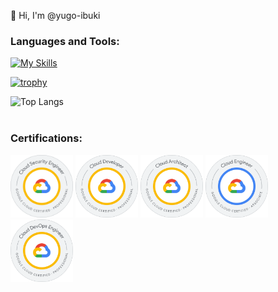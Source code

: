 👋 Hi, I'm @yugo-ibuki

<h3 align="left">Languages and Tools:</h3>

[![My Skills](https://skillicons.dev/icons?i=html,css,sass,js,ts,php,git,github,laravel,react,nextjs,nodejs,jest,firebase,githubactions,nestjs,graphql,docker,gcp,go,prisma,remix&perline=8)](https://skillicons.dev)

[![trophy](https://github-profile-trophy.vercel.app/?username=yugo-ibuki&theme=onedark&column=4
)](https://github.com/ryo-ma/github-profile-trophy)

![Top Langs](https://github-readme-stats.vercel.app/api/top-langs/?username=yugo-ibuki&size_weight=0.5&count_weight=0.5)

<div style="margin-top: 40px;">
  <h3 align="left">Certifications:</h3>
  <div align="left">
    <img src="./public/certifications/security.png" alt="AWS Certified Security - Specialty" width="100" />
    <img src="./public/certifications/developer.png" alt="AWS Certified Developer - Associate" width="100" />
    <img src="./public/certifications/architect.png" alt="AWS Certified Solutions Architect - Associate" width="100" />
    <img src="./public/certifications/ace.png" alt="AWS Certified Cloud Practitioner" width="100" />
    <img src="./public/certifications/devops.png" alt="Google Cloud DevOps Engineer" width="100" />
  </div>
</div>
